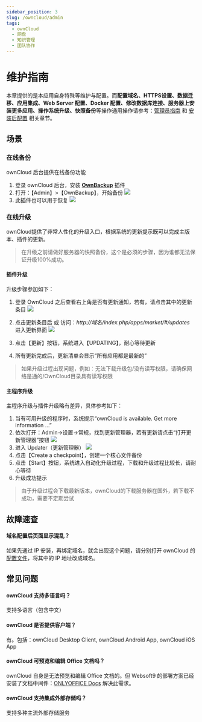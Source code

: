 ```yaml
---
sidebar_position: 3
slug: /owncloud/admin
tags:
  - ownCloud
  - 网盘
  - 知识管理
  - 团队协作
---
```


# 维护指南

本章提供的是本应用自身特殊等维护与配置。而**配置域名、HTTPS设置、数据迁移、应用集成、Web Server 配置、Docker 配置、修改数据库连接、服务器上安装更多应用、操作系统升级、快照备份**等操作通用操作请参考：[管理员指南](../administrator) 和 [安装后配置](../installation/setup/) 相关章节。

## 场景

### 在线备份

ownCloud 后台提供在线备份功能

1. 登录 ownCloud 后台，安装 **[OwnBackup](https://en.websoft9.com/xdocs/owncloud-image-guide/#using-apps)** 插件
2. 打开：【Admin】>【OwnBackup】，开始备份
   ![](https://libs.websoft9.com/Websoft9/DocsPicture/en/owncloud/owncloud-ownbackup-websoft9.png)
3. 此插件也可以用于恢复
   ![](https://libs.websoft9.com/Websoft9/DocsPicture/en/owncloud/owncloud-restore-websoft9.png)

### 在线升级

ownCloud提供了非常人性化的升级入口，根据系统的更新提示既可以完成主版本、插件的更新。

> 在升级之前请做好服务器的快照备份，这个是必须的步骤，因为谁都无法保证升级100%成功。

#### 插件升级

升级步骤参加如下：

1. 登录 OwnCloud 之后查看右上角是否有更新通知，若有，请点击其中的更新条目
   ![](https://libs.websoft9.com/Websoft9/DocsPicture/zh/owncloud/owncloud-updatenotify-websoft9.png)

2. 点击更新条目后 或 访问：*http://域名/index.php/apps/market/#/updates*  进入更新界面
   ![](https://libs.websoft9.com/Websoft9/DocsPicture/zh/owncloud/owncloud-updatelist-websoft9.png)

3. 点击【更新】按钮，系统进入【UPDATING】，耐心等待更新
4. 所有更新完成后，更新清单会显示“所有应用都是最新的”

> 如果升级过程出现问题，例如：无法下载升级包/没有读写权限，请确保网络是通的/OwnCloud目录具有读写权限

#### 主程序升级

主程序升级与插件升级略有差异，具体参考如下：

1. 当有可用升级的程序时，系统提示“ownCloud is available. Get more information ...”
2. 依次打开：Admin->设置->常规，找到更新管理器，若有更新请点击“打开更新管理器”按钮
   ![](https://libs.websoft9.com/Websoft9/DocsPicture/zh/owncloud/owncloud-openupdater-websoft9.png)
3. 进入 Updater（更新管理器）
   ![](https://libs.websoft9.com/Websoft9/DocsPicture/zh/owncloud/owncloud-updater-websoft9.png)
4. 点击【Create a checkpoint】，创建一个核心文件备份
5. 点击【Start】按钮，系统进入自动化升级过程，下载和升级过程比较长，请耐心等待
6. 升级成功提示

> 由于升级过程会下载最新版本，ownCloud的下载服务器在国外，若下载不成功，需要不定期尝试

## 故障速查

####  域名配置后页面显示混乱？

如果先通过 IP 安装，再绑定域名，就会出现这个问题，请分别打开 ownCloud 的 [配置文件](../owncloud#path)，将其中的 IP 地址改成域名。

## 常见问题

#### ownCloud 支持多语言吗？

支持多语言（包含中文）

#### ownCloud 是否提供客户端？

有。包括：ownCloud Desktop Client, ownCloud Android App, ownCloud iOS App

#### ownCloud 可预览和编辑 Office 文档吗？

ownCloud 自身是无法预览和编辑 Office 文档的。但 Websoft9 的部署方案已经安装了文档中间件：[ONLYOFFICE Docs](../owncloud/solution#onlyoffice) 解决此需求。

#### ownCloud 支持集成外部存储吗？

支持多种主流外部存储服务